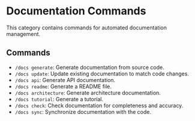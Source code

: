 # Documentation Commands

This category contains commands for automated documentation management.

## Commands

*   `/docs generate`: Generate documentation from source code.
*   `/docs update`: Update existing documentation to match code changes.
*   `/docs api`: Generate API documentation.
*   `/docs readme`: Generate a README file.
*   `/docs architecture`: Generate architecture documentation.
*   `/docs tutorial`: Generate a tutorial.
*   `/docs check`: Check documentation for completeness and accuracy.
*   `/docs sync`: Synchronize documentation with the code. 